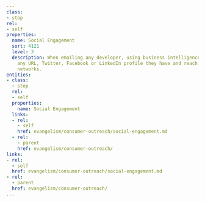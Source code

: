 ```yaml
---
class:
- stop
rel:
- self
properties:
  name: Social Engagement
  sort: 4121
  level: 3
  description: When emailing any developer, using business intelligence to establish
    any URL, Twitter, Facebook or LinkedIn profile they have and reach out via these
    networks.
entities:
- class:
  - stop
  rel:
  - self
  properties:
    name: Social Engagement
  links:
  - rel:
    - self
    href: evangelism/consumer-outreach/social-engagement.md
  - rel:
    - parent
    href: evangelism/consumer-outreach/
links:
- rel:
  - self
  href: evangelism/consumer-outreach/social-engagement.md
- rel:
  - parent
  href: evangelism/consumer-outreach/
...
```

